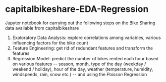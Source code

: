 # capitalbikeshare-EDA-Regression

Jupyter notebook for carrying out the following steps on the Bike Sharing data available from capitalbikeshare
 1. Exploratory Data Analysis: explore correlations among variables, various influencing factors for the bike count
 1. Feature Engineering: get rid of redundant features and transform the features
 1. Regression Model: predict the number of bikes rented each hour based on various features -- season, month, type of the day (weekday / weekend / holiday), hour of the day, weather (temperature, humidity, windspeeds, rain, snow etc.) -- and using the _Poisson_ Regression
